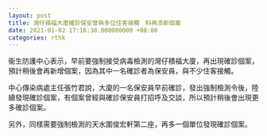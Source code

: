 ```yaml
---
layout: post
title: 灣仔積福大廈確診保安曾與多位住客接觸　料再添新個案
date: 2021-01-02 17:16:38.000000000 +08:00
categories: rthk
---
```


衞生防護中心表示，早前要強制接受病毒檢測的灣仔積福大廈，再出現確診個案，預計稍後會再新增個案，因為其中一名確診者為保安員，與不少住客接觸。

中心傳染病處主任張竹君說，大廈的一名保安員早前確診，發出強制檢測令後，陸續發現確診個案，有個案曾經與確診保安員打招呼及交談，所以預計稍後會出現更多確診個案。

另外，同樣需要強制檢測的天水圍俊宏軒第二座，再多一個單位發現確診個案。
